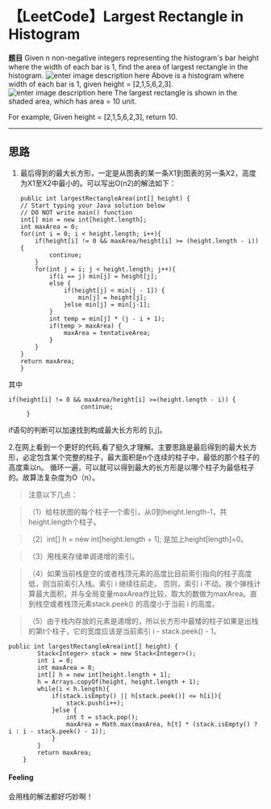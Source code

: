 【LeetCode】Largest Rectangle in Histogram
===================

**题目** Given n non-negative integers representing the histogram's bar height where the width of each bar is 1, find the area of largest rectangle in the histogram.
![enter image description here](http://www.leetcode.com/wp-content/uploads/2012/04/histogram.png)
Above is a histogram where width of each bar is 1, given height = [2,1,5,6,2,3].
![enter image description here](http://www.leetcode.com/wp-content/uploads/2012/04/histogram_area.png)
The largest rectangle is shown in the shaded area, which has area = 10 unit.

For example,
Given height = [2,1,5,6,2,3],
return 10.

----------


思路
-------------

 1. 最后得到的最大长方形，一定是从图表的某一条X1到图表的另一条X2，高度为X1至X2中最小的。可以写出O(n2)的解法如下：

		public int largestRectangleArea(int[] height) {
        // Start typing your Java solution below
        // DO NOT write main() function
        int[] min = new int[height.length];
        int maxArea = 0;
        for(int i = 0; i < height.length; i++){
            if(height[i] != 0 && maxArea/height[i] >= (height.length - i)) {
                continue;
            }
            for(int j = i; j < height.length; j++){
                if(i == j) min[j] = height[j];
                else {
                    if(height[j] < min[j - 1]) {
                        min[j] = height[j];
                    }else min[j] = min[j-1];
                }
                int temp = min[j] * (j - i + 1);
                if(temp > maxArea) {
                    maxArea = tentativeArea;
                }
            }
        }
        return maxArea;
        }
    
其中
```
if(height[i] != 0 && maxArea/height[i] >=(height.length - i)) {
	                continue;
	 }
```
if语句的判断可以加速找到构成最大长方形的 [i,j]。

  2.在网上看到一个更好的代码,看了挺久才理解。主要思路是最后得到的最大长方形，必定包含某个完整的柱子，最大面积是n个连续的柱子中，最低的那个柱子的高度乘以n。
  循环一遍，可以就可以得到最大的长方形是以哪个柱子为最低柱子的。故算法复杂度为O（n）。

>注意以下几点：

>（1）给柱状图的每个柱子一个索引，从0到height.length-1，共height.length个柱子。

>（2）int[] h = new int[height.length + 1];  是加上height[length]=0。

>（3）用栈来存储单调递增的索引。

>（4）如果当前栈是空的或者栈顶元素的高度比目前索引指向的柱子高度低，则当前索引入栈。索引 i 继续往前走。 否则，索引 i 不动。挨个弹栈计算最大面积，并与全局变量maxArea作比较，取大的数做为maxArea。直到栈空或者栈顶元素stack.peek() 的高度小于当前 i 的高度。

>（5）由于栈内存放的元素是递增的，所以长方形中最矮的柱子如果是出栈的第t个柱子，它的宽度应该是当前索引 i - stack.peek() - 1。

```
public int largestRectangleArea(int[] height) {
        Stack<Integer> stack = new Stack<Integer>();
        int i = 0;
        int maxArea = 0;
        int[] h = new int[height.length + 1];
        h = Arrays.copyOf(height, height.length + 1);
        while(i < h.length){
            if(stack.isEmpty() || h[stack.peek()] <= h[i]){
                stack.push(i++);
            }else {
                int t = stack.pop();
                maxArea = Math.max(maxArea, h[t] * (stack.isEmpty() ? i : i - stack.peek() - 1));
            }
        }
        return maxArea;
    }
```


#### <i class="icon-pencil"></i> Feeling
 会用栈的解法都好巧妙啊！
